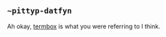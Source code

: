 ## `~pittyp-datfyn`
Ah okay, [termbox](https://github.com/nsf/termbox) is what you were referring to I think.